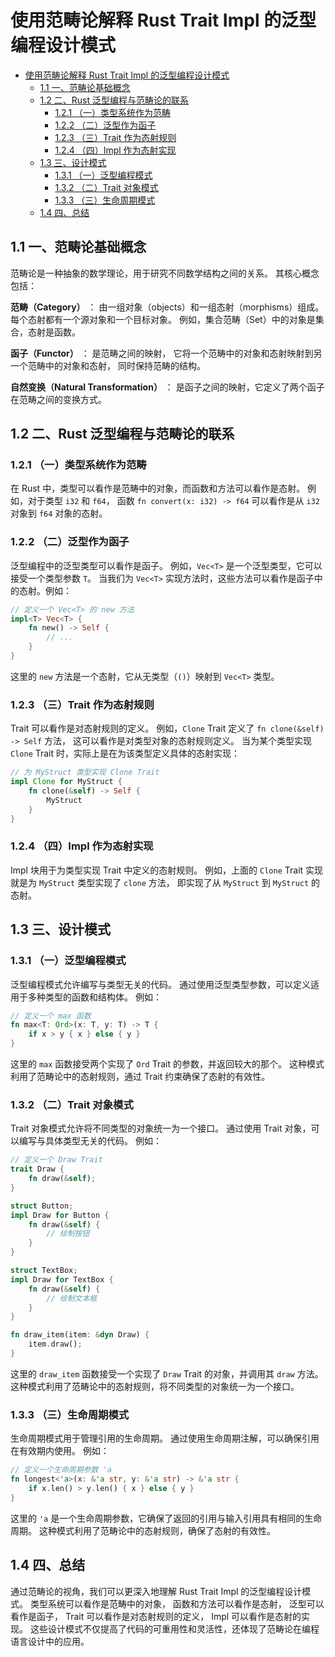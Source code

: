 # 使用范畴论解释 Rust Trait Impl 的泛型编程设计模式

<!-- TOC START -->
- [使用范畴论解释 Rust Trait Impl 的泛型编程设计模式](#使用范畴论解释-rust-trait-impl-的泛型编程设计模式)
  - [1.1 一、范畴论基础概念](#11-一范畴论基础概念)
  - [1.2 二、Rust 泛型编程与范畴论的联系](#12-二rust-泛型编程与范畴论的联系)
    - [1.2.1 （一）类型系统作为范畴](#121-一类型系统作为范畴)
    - [1.2.2 （二）泛型作为函子](#122-二泛型作为函子)
    - [1.2.3 （三）Trait 作为态射规则](#123-三trait-作为态射规则)
    - [1.2.4 （四）Impl 作为态射实现](#124-四impl-作为态射实现)
  - [1.3 三、设计模式](#13-三设计模式)
    - [1.3.1 （一）泛型编程模式](#131-一泛型编程模式)
    - [1.3.2 （二）Trait 对象模式](#132-二trait-对象模式)
    - [1.3.3 （三）生命周期模式](#133-三生命周期模式)
  - [1.4 四、总结](#14-四总结)
<!-- TOC END -->

## 1.1 一、范畴论基础概念

范畴论是一种抽象的数学理论，用于研究不同数学结构之间的关系。
其核心概念包括：

**范畴（Category）** ：
由一组对象（objects）和一组态射（morphisms）组成。
每个态射都有一个源对象和一个目标对象。
例如，集合范畴（Set）中的对象是集合，态射是函数。

**函子（Functor）** ：
是范畴之间的映射，
它将一个范畴中的对象和态射映射到另一个范畴中的对象和态射，
同时保持范畴的结构。

**自然变换（Natural Transformation）** ：
是函子之间的映射，它定义了两个函子在范畴之间的变换方式。

## 1.2 二、Rust 泛型编程与范畴论的联系

### 1.2.1 （一）类型系统作为范畴

在 Rust 中，类型可以看作是范畴中的对象，而函数和方法可以看作是态射。
例如，对于类型 `i32` 和 `f64`，
函数 `fn convert(x: i32) -> f64` 可以看作是从 `i32` 对象到 `f64` 对象的态射。

### 1.2.2 （二）泛型作为函子

泛型编程中的泛型类型可以看作是函子。
例如，`Vec<T>` 是一个泛型类型，它可以接受一个类型参数 `T`。
当我们为 `Vec<T>` 实现方法时，这些方法可以看作是函子中的态射。例如：

```rust
// 定义一个 Vec<T> 的 new 方法
impl<T> Vec<T> {
    fn new() -> Self {
        // ...
    }
}

```

这里的 `new` 方法是一个态射，它从无类型（`()`）映射到 `Vec<T>` 类型。

### 1.2.3 （三）Trait 作为态射规则

Trait 可以看作是对态射规则的定义。
例如，`Clone` Trait 定义了 `fn clone(&self) -> Self` 方法，
这可以看作是对类型对象的态射规则定义。
当为某个类型实现 `Clone` Trait 时，实际上是在为该类型定义具体的态射实现：

```rust
// 为 MyStruct 类型实现 Clone Trait
impl Clone for MyStruct {
    fn clone(&self) -> Self {
        MyStruct
    }
}

```

### 1.2.4 （四）Impl 作为态射实现

Impl 块用于为类型实现 Trait 中定义的态射规则。
例如，上面的 `Clone` Trait 实现就是为 `MyStruct` 类型实现了 `clone` 方法，
即实现了从 `MyStruct` 到 `MyStruct` 的态射。

## 1.3 三、设计模式

### 1.3.1 （一）泛型编程模式

泛型编程模式允许编写与类型无关的代码。
通过使用泛型类型参数，可以定义适用于多种类型的函数和结构体。
例如：

```rust
// 定义一个 max 函数
fn max<T: Ord>(x: T, y: T) -> T {
    if x > y { x } else { y }
}

```

这里的 `max` 函数接受两个实现了 `Ord` Trait 的参数，并返回较大的那个。
这种模式利用了范畴论中的态射规则，通过 Trait 约束确保了态射的有效性。

### 1.3.2 （二）Trait 对象模式

Trait 对象模式允许将不同类型的对象统一为一个接口。
通过使用 Trait 对象，可以编写与具体类型无关的代码。
例如：

```rust
// 定义一个 Draw Trait
trait Draw {
    fn draw(&self);
}

struct Button;
impl Draw for Button {
    fn draw(&self) {
        // 绘制按钮
    }
}

struct TextBox;
impl Draw for TextBox {
    fn draw(&self) {
        // 绘制文本框
    }
}

fn draw_item(item: &dyn Draw) {
    item.draw();
}

```

这里的 `draw_item` 函数接受一个实现了 `Draw` Trait 的对象，并调用其 `draw` 方法。
这种模式利用了范畴论中的态射规则，将不同类型的对象统一为一个接口。

### 1.3.3 （三）生命周期模式

生命周期模式用于管理引用的生命周期。
通过使用生命周期注解，可以确保引用在有效期内使用。
例如：

```rust
// 定义一个生命周期参数 'a
fn longest<'a>(x: &'a str, y: &'a str) -> &'a str {
    if x.len() > y.len() { x } else { y }
}

```

这里的 `'a` 是一个生命周期参数，它确保了返回的引用与输入引用具有相同的生命周期。
这种模式利用了范畴论中的态射规则，确保了态射的有效性。

## 1.4 四、总结

通过范畴论的视角，我们可以更深入地理解 Rust Trait Impl 的泛型编程设计模式。
类型系统可以看作是范畴中的对象，
函数和方法可以看作是态射，
泛型可以看作是函子，
Trait 可以看作是对态射规则的定义，
Impl 可以看作是态射的实现。
这些设计模式不仅提高了代码的可重用性和灵活性，还体现了范畴论在编程语言设计中的应用。

